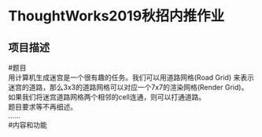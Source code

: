 ThoughtWorks2019秋招内推作业
===========================
项目描述
-------
#题目<br>
用计算机生成迷宫是一个很有趣的任务。我们可以用道路网格(Road Grid) 来表示迷宫的道路，那么3x3的道路网格可以对应一个7x7的渲染网格(Render Grid)。<br>
如果我们将迷宫道路网格两个相邻的cell连通，则可以打通道路。<br>
题目要求等不再细述。<br>
......<br>
#内容和功能
